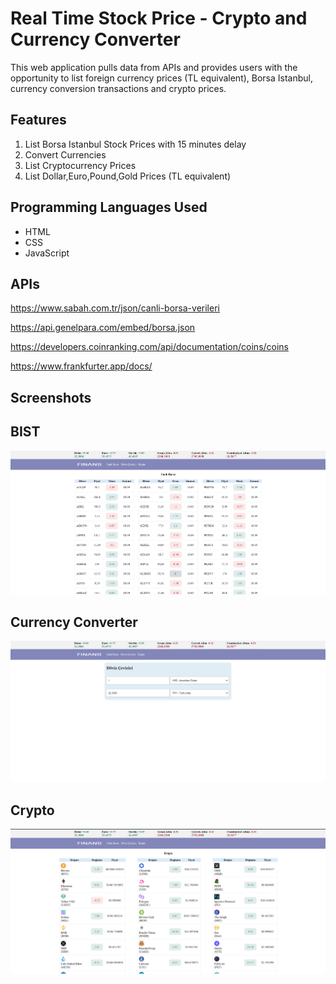 ﻿# Real Time Stock Price - Crypto and Currency Converter

This web application pulls data from APIs and provides users with the opportunity to list foreign currency prices (TL equivalent), Borsa Istanbul, currency conversion transactions and crypto prices.

## Features

1. List Borsa Istanbul Stock Prices with 15 minutes delay
2. Convert Currencies
3. List Cryptocurrency Prices
4. List Dollar,Euro,Pound,Gold Prices (TL equivalent)

## Programming Languages Used

- HTML
- CSS
- JavaScript

## APIs

https://www.sabah.com.tr/json/canli-borsa-verileri

https://api.genelpara.com/embed/borsa.json

https://developers.coinranking.com/api/documentation/coins/coins

https://www.frankfurter.app/docs/

## Screenshots

## BIST

![bist](https://github.com/birkandurgun/Borsa-Takip/blob/main/images/bist.png) 

## Currency Converter

![currency-converter](https://github.com/birkandurgun/Borsa-Takip/blob/main/images/currency-converter.png) 

## Crypto

![crypto](https://github.com/birkandurgun/Borsa-Takip/blob/main/images/crypto.png) 
